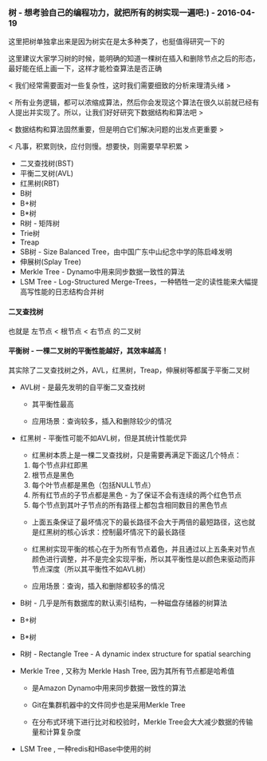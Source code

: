 ### 树 - 想考验自己的编程功力，就把所有的树实现一遍吧:) - 2016-04-19

这里把树单独拿出来是因为树实在是太多种类了，也挺值得研究一下的

这里建议大家学习树的时候，能明确的知道一棵树在插入和删除节点之后的形态，最好能在纸上画一下，这样才能检查算法是否正确

< 我们经常需要面对一些复杂性，这时我们需要细致的分析来理清头绪 >

< 所有业务逻辑，都可以浓缩成算法，然后你会发现这个算法在很久以前就已经有人提出并实现了。所以，让我们好好研究下数据结构和算法吧 >

< 数据结构和算法固然重要，但是明白它们解决问题的出发点更重要 >

< 凡事，积累则快，应付则慢。想要快，则需要早早积累 >

* 二叉查找树(BST)
* 平衡二叉树(AVL)
* 红黑树(RBT)
* B树
* B+树
* B*树
* R树 - 矩阵树
* Trie树
* Treap
* SB树 - Size Balanced Tree，由中国广东中山纪念中学的陈启峰发明
* 伸展树(Splay Tree)
* Merkle Tree - Dynamo中用来同步数据一致性的算法
* LSM Tree - Log-Structured Merge-Trees，一种牺牲一定的读性能来大幅提高写性能的日志结构合并树

#### 二叉查找树

也就是 左节点 < 根节点 < 右节点 的二叉树

#### 平衡树 - 一棵二叉树的平衡性能越好，其效率越高！

其实除了二叉查找树之外，AVL，红黑树，Treap，伸展树等都属于平衡二叉树

* AVL树 - 是最先发明的自平衡二叉查找树

	- 其平衡性最高

	- 应用场景：查询较多，插入和删除较少的情况

* 红黑树 - 平衡性可能不如AVL树，但是其统计性能优异

	- 红黑树本质上是一棵二叉查找树，只是需要再满足下面这几个特点：

	1. 每个节点非红即黑
	2. 根节点是黑色
	3. 每个叶节点都是黑色（包括NULL节点）
	4. 所有红节点的子节点都是黑色 - 为了保证不会有连续的两个红色节点
	5. 每个节点到其叶子节点的所有路径上都包含相同数目的黑色节点

	- 上面五条保证了最坏情况下的最长路径不会大于两倍的最短路径，这也就是红黑树的核心诉求：控制最坏情况下的最长路径

	- 红黑树实现平衡的核心在于为所有节点着色，并且通过以上五条来对节点颜色进行调整，并不是完全实现平衡，所以其平衡性是以颜色来驱动而非节点深度（所以其平衡性不如AVL树）

	- 应用场景：查询，插入和删除都较多的情况

* B树 - 几乎是所有数据库的默认索引结构，一种磁盘存储器的树算法

* B+树

* B*树

* R树 - Rectangle Tree - A dynamic index structure for spatial searching

* Merkle Tree , 又称为 Merkle Hash Tree, 因为其所有节点都是哈希值

	- 是Amazon Dynamo中用来同步数据一致性的算法

	- Git在集群机器中的文件同步也是采用Merkle Tree

	- 在分布式环境下进行比对和校验时，Merkle Tree会大大减少数据的传输量和计算复杂度

* LSM Tree , 一种redis和HBase中使用的树